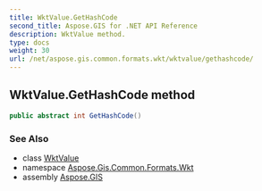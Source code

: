 ```yaml
---
title: WktValue.GetHashCode
second_title: Aspose.GIS for .NET API Reference
description: WktValue method. 
type: docs
weight: 30
url: /net/aspose.gis.common.formats.wkt/wktvalue/gethashcode/
---
```

## WktValue.GetHashCode method

```csharp
public abstract int GetHashCode()
```

### See Also

* class [WktValue](../)
* namespace [Aspose.Gis.Common.Formats.Wkt](../../wktvalue/)
* assembly [Aspose.GIS](../../../)


